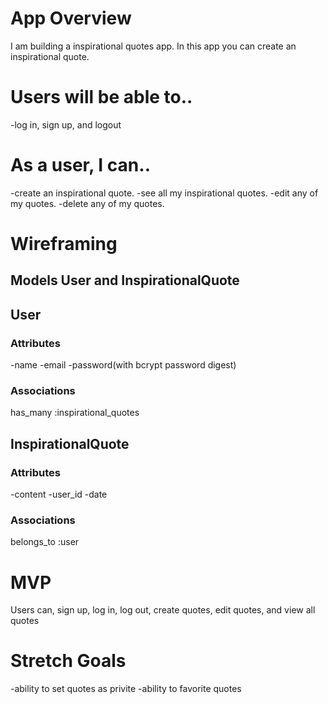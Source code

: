 # App Overview

I am building a inspirational quotes app. In this app you can create an inspirational quote.


# Users will be able to..

-log in, sign up, and logout

# As a user, I can..

-create an inspirational quote.
-see all my inspirational quotes.
-edit any of my quotes.
-delete any of my quotes.

# Wireframing 

## Models User and InspirationalQuote

## User

### Attributes

-name
-email
-password(with bcrypt password digest)

### Associations 

has_many :inspirational_quotes

## InspirationalQuote

### Attributes

-content
-user_id
-date

### Associations 

belongs_to :user

# MVP

Users can, sign up, log in, log out, create quotes, edit quotes, and view all quotes

# Stretch Goals 

-ability to set quotes as privite 
-ability to favorite quotes